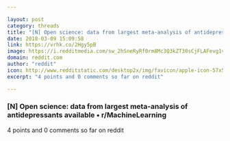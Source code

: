 ```yaml
---

layout: post
category: threads
title: "[N] Open science: data from largest meta-analysis of antidepressants available"
date: 2018-03-09 15:09:58
link: https://vrhk.co/2Hgy5pB
image: https://i.redditmedia.com/sw_2hSneRyRf0rm8Mc3Q3kZT30sCjFLAFevg1v8KNxw.jpg?w=320&s=d4938ca55ddf928c3d7cb39cb4a98960
domain: reddit.com
author: "reddit"
icon: http://www.redditstatic.com/desktop2x/img/favicon/apple-icon-57x57.png
excerpt: "4 points and 0 comments so far on reddit"

---
```


### [N] Open science: data from largest meta-analysis of antidepressants available • r/MachineLearning

4 points and 0 comments so far on reddit